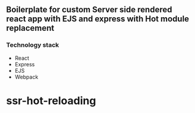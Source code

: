 ## Boilerplate for custom Server side rendered react app with EJS and express with Hot module replacement

### Technology stack
 * React
 * Express
 * EJS
 * Webpack
# ssr-hot-reloading
